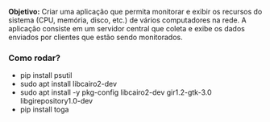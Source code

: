 
**Objetivo:** Criar uma aplicação que permita monitorar e exibir os recursos do sistema (CPU, memória, disco, etc.) de vários computadores na rede. A aplicação consiste em um servidor central que coleta e exibe os dados enviados por clientes que estão sendo monitorados.

### Como rodar?
- pip install psutil
- sudo apt install libcairo2-dev
- sudo apt install -y pkg-config libcairo2-dev gir1.2-gtk-3.0 libgirepository1.0-dev
- pip install toga
